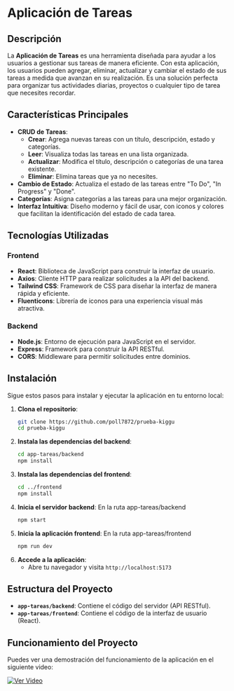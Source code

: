 # Aplicación de Tareas

## Descripción

La **Aplicación de Tareas** es una herramienta diseñada para ayudar a los usuarios a gestionar sus tareas de manera eficiente. Con esta aplicación, los usuarios pueden agregar, eliminar, actualizar y cambiar el estado de sus tareas a medida que avanzan en su realización. Es una solución perfecta para organizar tus actividades diarias, proyectos o cualquier tipo de tarea que necesites recordar.

## Características Principales

- **CRUD de Tareas**:
  - **Crear**: Agrega nuevas tareas con un título, descripción, estado y categorías.
  - **Leer**: Visualiza todas las tareas en una lista organizada.
  - **Actualizar**: Modifica el título, descripción o categorías de una tarea existente.
  - **Eliminar**: Elimina tareas que ya no necesites.
- **Cambio de Estado**: Actualiza el estado de las tareas entre "To Do", "In Progress" y "Done".
- **Categorías**: Asigna categorías a las tareas para una mejor organización.
- **Interfaz Intuitiva**: Diseño moderno y fácil de usar, con iconos y colores que facilitan la identificación del estado de cada tarea.

## Tecnologías Utilizadas

### Frontend

- **React**: Biblioteca de JavaScript para construir la interfaz de usuario.
- **Axios**: Cliente HTTP para realizar solicitudes a la API del backend.
- **Tailwind CSS**: Framework de CSS para diseñar la interfaz de manera rápida y eficiente.
- **Fluenticons**: Librería de iconos para una experiencia visual más atractiva.

### Backend

- **Node.js**: Entorno de ejecución para JavaScript en el servidor.
- **Express**: Framework para construir la API RESTful.
- **CORS**: Middleware para permitir solicitudes entre dominios.

## Instalación

Sigue estos pasos para instalar y ejecutar la aplicación en tu entorno local:

1. **Clona el repositorio**:
   ```bash
   git clone https://github.com/poll7872/prueba-kiggu
   cd prueba-kiggu
   ```
2. **Instala las dependencias del backend**:
   ```bash
   cd app-tareas/backend
   npm install
   ```
3. **Instala las dependencias del frontend**:
   ```bash
   cd ../frontend
   npm install
   ```
4. **Inicia el servidor backend**: En la ruta app-tareas/backend
   ```bash
   npm start
   ```
5. **Inicia la aplicación frontend**: En la ruta app-tareas/frontend
   ```bash
   npm run dev
   ```
6. **Accede a la aplicación**:
   - Abre tu navegador y visita `http://localhost:5173`

## Estructura del Proyecto

- **`app-tareas/backend`**: Contiene el código del servidor (API RESTful).
- **`app-tareas/frontend`**: Contiene el código de la interfaz de usuario (React).

## Funcionamiento del Proyecto

Puedes ver una demostración del funcionamiento de la aplicación en el siguiente video:

[![Ver Video](https://i.ibb.co/rf71D2vz/pagina-principal.png)](https://vimeo.com/1063906172)
